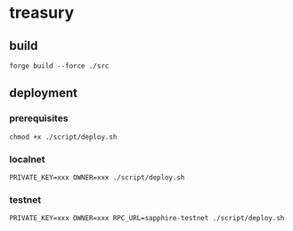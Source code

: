 # treasury

## build
```
forge build --force ./src
```

## deployment

### prerequisites
```
chmod +x ./script/deploy.sh
```

### localnet
```
PRIVATE_KEY=xxx OWNER=xxx ./script/deploy.sh
```

### testnet
```
PRIVATE_KEY=xxx OWNER=xxx RPC_URL=sapphire-testnet ./script/deploy.sh
```